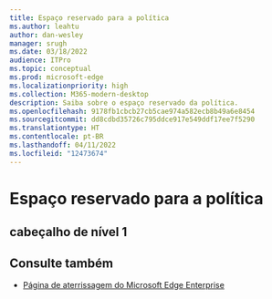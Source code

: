 ```yaml
---
title: Espaço reservado para a política
ms.author: leahtu
author: dan-wesley
manager: srugh
ms.date: 03/18/2022
audience: ITPro
ms.topic: conceptual
ms.prod: microsoft-edge
ms.localizationpriority: high
ms.collection: M365-modern-desktop
description: Saiba sobre o espaço reservado da política.
ms.openlocfilehash: 9178fb1cbcb27cb5cae974a582ecb8b49a6e8454
ms.sourcegitcommit: dd8cdbd35726c795ddce917e549ddf17ee7f5290
ms.translationtype: HT
ms.contentlocale: pt-BR
ms.lasthandoff: 04/11/2022
ms.locfileid: "12473674"
---
```

# <a name="policy-placeholder"></a>Espaço reservado para a política


## <a name="level-1-head"></a>cabeçalho de nível 1


## <a name="see-also"></a>Consulte também

- [Página de aterrissagem do Microsoft Edge Enterprise](https://aka.ms/EdgeEnterprise)
